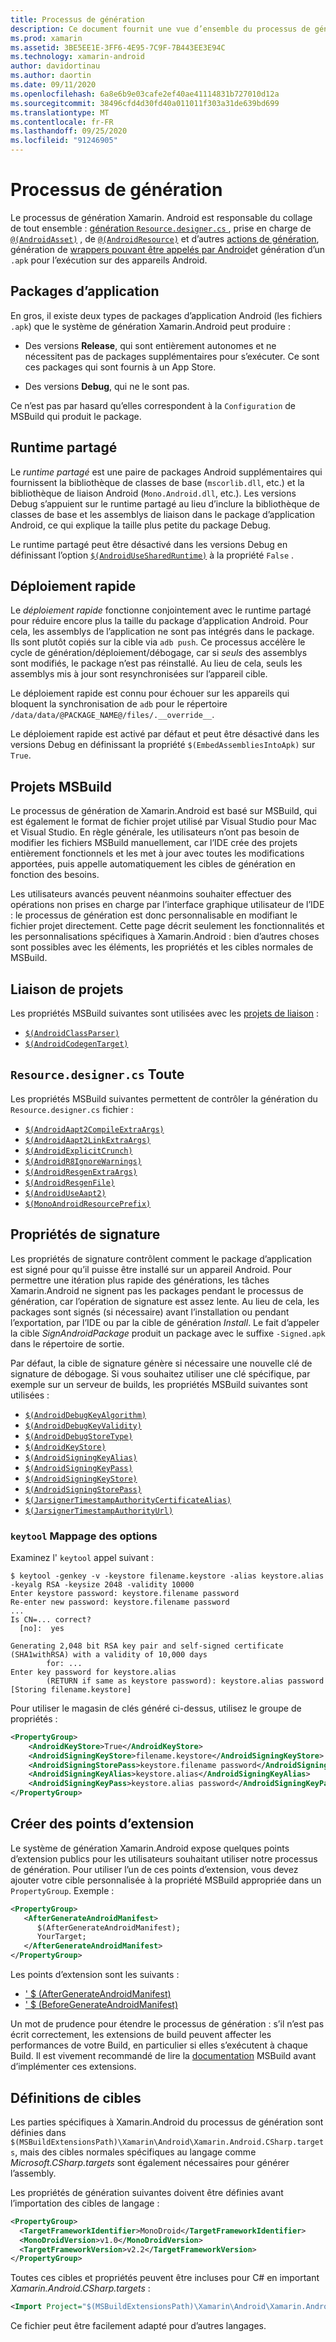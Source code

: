 ```yaml
---
title: Processus de génération
description: Ce document fournit une vue d’ensemble du processus de génération Xamarin. Android.
ms.prod: xamarin
ms.assetid: 3BE5EE1E-3FF6-4E95-7C9F-7B443EE3E94C
ms.technology: xamarin-android
author: davidortinau
ms.author: daortin
ms.date: 09/11/2020
ms.openlocfilehash: 6a8e6b9e03cafe2ef40ae41114831b727010d12a
ms.sourcegitcommit: 38496cfd4d30fd40a011011f303a31de639bd699
ms.translationtype: MT
ms.contentlocale: fr-FR
ms.lasthandoff: 09/25/2020
ms.locfileid: "91246905"
---
```

# <a name="build-process"></a>Processus de génération

Le processus de génération Xamarin. Android est responsable du collage de tout ensemble : [génération `Resource.designer.cs` ](~/android/internals/api-design.md), prise en charge de [`@(AndroidAsset)`](~/android/deploy-test/building-apps/build-items.md#androidasset) , de [`@(AndroidResource)`](~/android/deploy-test/building-apps/build-items.md#androidresource) et d’autres [actions de génération](~/android/deploy-test/building-apps/build-items.md), génération de [wrappers pouvant être appelés par Android](~/android/platform/java-integration/android-callable-wrappers.md)et génération d’un `.apk` pour l’exécution sur des appareils Android.

## <a name="application-packages"></a>Packages d’application

En gros, il existe deux types de packages d’application Android (les fichiers `.apk`) que le système de génération Xamarin.Android peut produire :

- Des versions **Release**, qui sont entièrement autonomes et ne nécessitent pas de packages supplémentaires pour s’exécuter. Ce sont ces packages qui sont fournis à un App Store.

- Des versions **Debug**, qui ne le sont pas.

Ce n’est pas par hasard qu’elles correspondent à la `Configuration` de MSBuild qui produit le package.

## <a name="shared-runtime"></a>Runtime partagé

Le *runtime partagé* est une paire de packages Android supplémentaires qui fournissent la bibliothèque de classes de base (`mscorlib.dll`, etc.) et la bibliothèque de liaison Android (`Mono.Android.dll`, etc.). Les versions Debug s’appuient sur le runtime partagé au lieu d’inclure la bibliothèque de classes de base et les assemblys de liaison dans le package d’application Android, ce qui explique la taille plus petite du package Debug.

Le runtime partagé peut être désactivé dans les versions Debug en définissant l’option [`$(AndroidUseSharedRuntime)`](~/android/deploy-test/building-apps/build-properties.md#androidusesharedruntime)
à la propriété `False` .

<a name="Fast_Deployment"></a>

## <a name="fast-deployment"></a>Déploiement rapide

Le *déploiement rapide* fonctionne conjointement avec le runtime partagé pour réduire encore plus la taille du package d’application Android. Pour cela, les assemblys de l’application ne sont pas intégrés dans le package. Ils sont plutôt copiés sur la cible via `adb push`. Ce processus accélère le cycle de génération/déploiement/débogage, car si *seuls* des assemblys sont modifiés, le package n’est pas réinstallé. Au lieu de cela, seuls les assemblys mis à jour sont resynchronisées sur l’appareil cible.

Le déploiement rapide est connu pour échouer sur les appareils qui bloquent la synchronisation de `adb` pour le répertoire `/data/data/@PACKAGE_NAME@/files/.__override__`.

Le déploiement rapide est activé par défaut et peut être désactivé dans les versions Debug en définissant la propriété `$(EmbedAssembliesIntoApk)` sur `True`.

## <a name="msbuild-projects"></a>Projets MSBuild

Le processus de génération de Xamarin.Android est basé sur MSBuild, qui est également le format de fichier projet utilisé par Visual Studio pour Mac et Visual Studio.
En règle générale, les utilisateurs n’ont pas besoin de modifier les fichiers MSBuild manuellement, car l’IDE crée des projets entièrement fonctionnels et les met à jour avec toutes les modifications apportées, puis appelle automatiquement les cibles de génération en fonction des besoins.

Les utilisateurs avancés peuvent néanmoins souhaiter effectuer des opérations non prises en charge par l’interface graphique utilisateur de l’IDE : le processus de génération est donc personnalisable en modifiant le fichier projet directement.
Cette page décrit seulement les fonctionnalités et les personnalisations spécifiques à Xamarin.Android : bien d’autres choses sont possibles avec les éléments, les propriétés et les cibles normales de MSBuild.

<a name="Build_Targets"></a>

## <a name="binding-projects"></a>Liaison de projets

Les propriétés MSBuild suivantes sont utilisées avec les [projets de liaison](~/android/platform/binding-java-library/index.md) :

- [`$(AndroidClassParser)`](~/android/deploy-test/building-apps/build-properties.md#androidclassparser)
- [`$(AndroidCodegenTarget)`](~/android/deploy-test/building-apps/build-properties.md#androidcodegentarget)

## <a name="resourcedesignercs-generation"></a>`Resource.designer.cs` Toute

Les propriétés MSBuild suivantes permettent de contrôler la génération du `Resource.designer.cs` fichier :

- [`$(AndroidAapt2CompileExtraArgs)`](~/android/deploy-test/building-apps/build-properties.md#androidaapt2compileextraargs)
- [`$(AndroidAapt2LinkExtraArgs)`](~/android/deploy-test/building-apps/build-properties.md#androidaapt2linkextraargs)
- [`$(AndroidExplicitCrunch)`](~/android/deploy-test/building-apps/build-properties.md#androidexplicitcrunch)
- [`$(AndroidR8IgnoreWarnings)`](~/android/deploy-test/building-apps/build-properties.md#androidr8ignorewarnings)
- [`$(AndroidResgenExtraArgs)`](~/android/deploy-test/building-apps/build-properties.md#androidresgenextraargs)
- [`$(AndroidResgenFile)`](~/android/deploy-test/building-apps/build-properties.md#androidresgenfile)
- [`$(AndroidUseAapt2)`](~/android/deploy-test/building-apps/build-properties.md#androiduseaapt2)
- [`$(MonoAndroidResourcePrefix)`](~/android/deploy-test/building-apps/build-properties.md#monoandroidresourceprefix)

## <a name="signing-properties"></a>Propriétés de signature

Les propriétés de signature contrôlent comment le package d’application est signé pour qu’il puisse être installé sur un appareil Android. Pour permettre une itération plus rapide des générations, les tâches Xamarin.Android ne signent pas les packages pendant le processus de génération, car l’opération de signature est assez lente. Au lieu de cela, les packages sont signés (si nécessaire) avant l’installation ou pendant l’exportation, par l’IDE ou par la cible de génération *Install*. Le fait d’appeler la cible *SignAndroidPackage* produit un package avec le suffixe `-Signed.apk` dans le répertoire de sortie.

Par défaut, la cible de signature génère si nécessaire une nouvelle clé de signature de débogage. Si vous souhaitez utiliser une clé spécifique, par exemple sur un serveur de builds, les propriétés MSBuild suivantes sont utilisées :

- [`$(AndroidDebugKeyAlgorithm)`](~/android/deploy-test/building-apps/build-properties.md#androiddebugkeyalgorithm)
- [`$(AndroidDebugKeyValidity)`](~/android/deploy-test/building-apps/build-properties.md#androiddebugkeyvalidity)
- [`$(AndroidDebugStoreType)`](~/android/deploy-test/building-apps/build-properties.md#androiddebugstoretype)
- [`$(AndroidKeyStore)`](~/android/deploy-test/building-apps/build-properties.md#androidkeystore)
- [`$(AndroidSigningKeyAlias)`](~/android/deploy-test/building-apps/build-properties.md#androidsigningkeyalias)
- [`$(AndroidSigningKeyPass)`](~/android/deploy-test/building-apps/build-properties.md#androidsigningkeypass)
- [`$(AndroidSigningKeyStore)`](~/android/deploy-test/building-apps/build-properties.md#androidsigningkeystore)
- [`$(AndroidSigningStorePass)`](~/android/deploy-test/building-apps/build-properties.md#androidsigningstorepass)
- [`$(JarsignerTimestampAuthorityCertificateAlias)`](~/android/deploy-test/building-apps/build-properties.md#jarsignertimestampauthoritycertificatealias)
- [`$(JarsignerTimestampAuthorityUrl)`](~/android/deploy-test/building-apps/build-properties.md#jarsignertimestampauthorityurl)

### <a name="keytool-option-mapping"></a>`keytool` Mappage des options

Examinez l' `keytool` appel suivant :

```shell
$ keytool -genkey -v -keystore filename.keystore -alias keystore.alias -keyalg RSA -keysize 2048 -validity 10000
Enter keystore password: keystore.filename password
Re-enter new password: keystore.filename password
...
Is CN=... correct?
  [no]:  yes

Generating 2,048 bit RSA key pair and self-signed certificate (SHA1withRSA) with a validity of 10,000 days
        for: ...
Enter key password for keystore.alias
        (RETURN if same as keystore password): keystore.alias password
[Storing filename.keystore]
```

Pour utiliser le magasin de clés généré ci-dessus, utilisez le groupe de propriétés :

```xml
<PropertyGroup>
    <AndroidKeyStore>True</AndroidKeyStore>
    <AndroidSigningKeyStore>filename.keystore</AndroidSigningKeyStore>
    <AndroidSigningStorePass>keystore.filename password</AndroidSigningStorePass>
    <AndroidSigningKeyAlias>keystore.alias</AndroidSigningKeyAlias>
    <AndroidSigningKeyPass>keystore.alias password</AndroidSigningKeyPass>
</PropertyGroup>
```

## <a name="build-extension-points"></a>Créer des points d’extension

Le système de génération Xamarin.Android expose quelques points d’extension publics pour les utilisateurs souhaitant utiliser notre processus de génération. Pour utiliser l’un de ces points d’extension, vous devez ajouter votre cible personnalisée à la propriété MSBuild appropriée dans un `PropertyGroup`. Exemple :

```xml
<PropertyGroup>
   <AfterGenerateAndroidManifest>
      $(AfterGenerateAndroidManifest);
      YourTarget;
   </AfterGenerateAndroidManifest>
</PropertyGroup>
```

Les points d’extension sont les suivants :

- [' $ (AfterGenerateAndroidManifest)](~/android/deploy-test/building-apps/build-properties.md#aftergenerateandroidmanifest)
- [' $ (BeforeGenerateAndroidManifest)](~/android/deploy-test/building-apps/build-properties.md#beforegenerateandroidmanifest)

Un mot de prudence pour étendre le processus de génération : s’il n’est pas écrit correctement, les extensions de build peuvent affecter les performances de votre Build, en particulier si elles s’exécutent à chaque Build. Il est vivement recommandé de lire la [documentation](https://docs.microsoft.com/visualstudio/msbuild/msbuild) MSBuild avant d’implémenter ces extensions.

## <a name="target-definitions"></a>Définitions de cibles

Les parties spécifiques à Xamarin.Android du processus de génération sont définies dans `$(MSBuildExtensionsPath)\Xamarin\Android\Xamarin.Android.CSharp.targets`, mais des cibles normales spécifiques au langage comme *Microsoft.CSharp.targets* sont également nécessaires pour générer l’assembly.

Les propriétés de génération suivantes doivent être définies avant l’importation des cibles de langage :

```xml
<PropertyGroup>
  <TargetFrameworkIdentifier>MonoDroid</TargetFrameworkIdentifier>
  <MonoDroidVersion>v1.0</MonoDroidVersion>
  <TargetFrameworkVersion>v2.2</TargetFrameworkVersion>
</PropertyGroup>
```

Toutes ces cibles et propriétés peuvent être incluses pour C# en important *Xamarin.Android.CSharp.targets* :

```xml
<Import Project="$(MSBuildExtensionsPath)\Xamarin\Android\Xamarin.Android.CSharp.targets" />
```

Ce fichier peut être facilement adapté pour d’autres langages.
